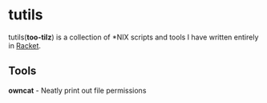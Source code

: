 # tutils

tutils(**too-tilz**) is a collection of *NIX scripts and tools I have written entirely in [Racket](https://racket-lang.org/). 

## Tools

**owncat** - Neatly print out file permissions
